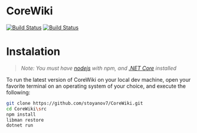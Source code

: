 # CoreWiki
[![Build Status](https://travis-ci.org/stoyanov7/CoreWiki.svg?branch=master)](https://travis-ci.org/stoyanov7/CoreWiki)
[![Build Status](https://dev.azure.com/stoyanov7/CoreWiki/_apis/build/status/stoyanov7.CoreWiki?branchName=master)](https://dev.azure.com/stoyanov7/CoreWiki/_build/latest?definitionId=2&branchName=master)

# Instalation
> _Note: You must have [nodejs](https://nodejs.org) with npm, and [.NET Core](https://www.microsoft.com/net/download) installed_

To run the latest version of CoreWiki on your local dev machine, open your favorite terminal on an operating system of your choice, and execute the following:

```bash
git clone https://github.com/stoyanov7/CoreWiki.git
cd CoreWiki\src
npm install
libman restore
dotnet run
```

